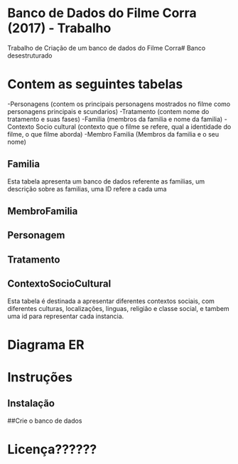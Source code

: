 # Banco de Dados do Filme Corra (2017) - Trabalho
Trabalho de Criação de um banco de dados do Filme Corra# Banco desestruturado
# Contem as seguintes tabelas
-Personagens (contem os principais personagens mostrados no filme como personagens principais e scundarios)
-Tratamento (contem nome do tratamento e suas fases)
-Familia (membros da familia e nome da familia)
-Contexto Socio cultural (contexto que o filme se refere, qual a identidade do filme, o que filme aborda)
-Membro Familia (Membros da familia e o seu nome)
## Familia
Esta tabela apresenta um banco de dados referente as familias, um descrição sobre as familias, uma ID refere a cada uma 
## MembroFamilia
## Personagem

## Tratamento

## ContextoSocioCultural
Esta tabela é destinada a apresentar diferentes contextos sociais, com diferentes culturas, localizações, linguas, religião e classe social, e tambem uma id para representar cada instancia.
# Diagrama ER
# Instruções
## Instalação
##Crie o banco de dados 
# Licença??????
